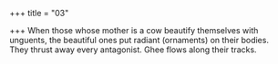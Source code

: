 +++
title = "03"

+++
When those whose mother is a cow beautify themselves with unguents,  the beautiful ones put radiant (ornaments) on their bodies.  
They thrust away every antagonist. Ghee flows along their tracks.  